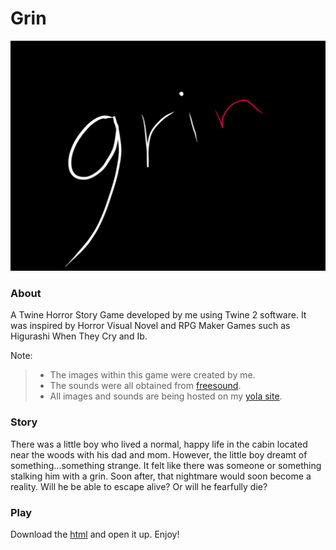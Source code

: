 # Grin
![TitleImage](title.png)

### About
A Twine Horror Story Game developed by me using Twine 2 software.
It was inspired by Horror Visual Novel and RPG Maker Games such as Higurashi When They Cry and Ib.

Note:
>- The images within this game were created by me.
>- The sounds were all obtained from [freesound](https://freesound.org/).
>- All images and sounds are being hosted on my [yola site](https://alvinlam.yolasite.com/).

### Story
There was a little boy who lived a normal, happy life in the cabin located near the woods with his dad and mom. However, the little boy dreamt of something...something strange. It felt like there was someone or something stalking him with a grin. Soon after, that nightmare would soon become a reality. Will he be able to escape alive? Or will he fearfully die?

### Play
Download the [html](grin.html) and open it up.
Enjoy!
